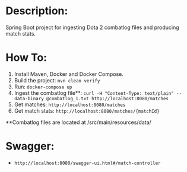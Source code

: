 # Description:
Spring Boot project for ingesting Dota 2 combatlog files and producing match stats.

# How To:
1. Install Maven, Docker and Docker Compose.
2. Build the project: `mvn clean verify`
3. Run: `docker-compose up`
4. Ingest the combatlog file**: 
   `curl -H "Content-Type: text/plain" --data-binary @combatlog_1.txt http://localhost:8080/matches`
5. Get matches: `http://localhost:8080/matches`
6. Get match stats: `http://localhost:8080/matches/{matchId}`

**Combatlog files are located at /src/main/resources/data/

# Swagger:
- `http://localhost:8080/swagger-ui.html#/match-controller`